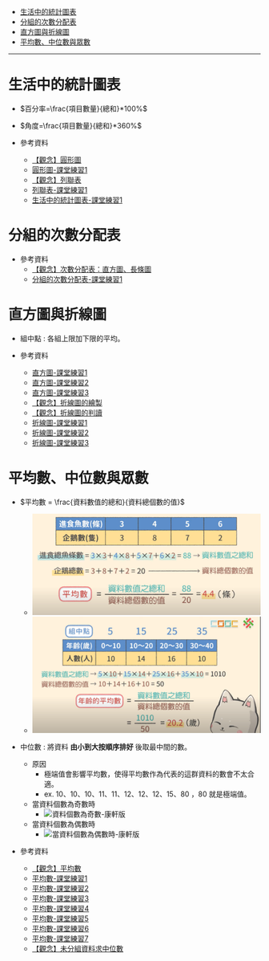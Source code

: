 * [生活中的統計圖表](#生活中的統計圖表)
* [分組的次數分配表](#分組的次數分配表)
* [直方圖與折線圖](#直方圖與折線圖)
* [平均數、中位數與眾數](#平均數、中位數與眾數)

---

# 生活中的統計圖表

- $百分率=\frac{項目數量}{總和}*100%$
- $角度=\frac{項目數量}{總和}*360%$

- 參考資料
  - [【觀念】圓形圖](https://www.youtube.com/watch?v=aIaCnOhSFNY "【觀念】圓形圖")
  - [圓形圖-課堂練習1](https://www.junyiacademy.org/article/e153b31994d5428abd1354175c41be6f "圓形圖-課堂練習1")
  - [【觀念】列聯表](https://www.youtube.com/watch?v=ZolZ4aIELU8 "【觀念】列聯表")
  - [列聯表-課堂練習1](https://www.junyiacademy.org/article/1971f3f1408a468b940e1706f18ce5f1 "列聯表-課堂練習1")
  - [生活中的統計圖表-課堂練習1](https://www.junyiacademy.org/article/a11bdd5e81bb4b7ca9e7cc9a5310e7b0 "生活中的統計圖表-課堂練習1")

# 分組的次數分配表

- 參考資料
  - [【觀念】次數分配表：直方圖、長條圖](https://www.youtube.com/watch?v=VW9-pJKqums "【觀念】次數分配表：直方圖、長條圖")
  - [分組的次數分配表-課堂練習1](https://www.junyiacademy.org/article/4414cf8696cd49a5b4ff9bcbbb41336b "分組的次數分配表-課堂練習1")

# 直方圖與折線圖

- 組中點 : 各組上限加下限的平均。

- 參考資料
  - [直方圖-課堂練習1](https://www.junyiacademy.org/article/eae33e26925f48c6804b49ff34272d36 "直方圖-課堂練習1")
  - [直方圖-課堂練習2](https://www.junyiacademy.org/article/d0685128f7b4448eba30cdad2de9c502 "直方圖-課堂練習2")
  - [直方圖-課堂練習3](https://www.junyiacademy.org/article/6b7298a1d2c44aac8c3296b421a245c9 "直方圖-課堂練習3")
  - [【觀念】折線圖的繪製](https://www.youtube.com/watch?v=aHjUwvCZp8k "【觀念】折線圖的繪製")
  - [【觀念】折線圖的判讀](https://www.youtube.com/watch?v=1PL4Gnz8L-w "【觀念】折線圖的判讀")
  - [折線圖-課堂練習1](https://www.junyiacademy.org/article/0e11bba0acea47cfb0cd93bb1a086346 "折線圖-課堂練習1")
  - [折線圖-課堂練習2](https://www.junyiacademy.org/article/d9446ce55320459b9ddd7e77f0dfa064 "折線圖-課堂練習2")
  - [折線圖-課堂練習3](https://www.junyiacademy.org/article/b16d971c45734b3cad9b77251b407150 "折線圖-課堂練習3")

# 平均數、中位數與眾數

- $平均數 = \frac{資料數值的總和}{資料總個數的值}$
  - ![平均數-康軒版](https://github.com/aquariusCCA/mathematics/blob/main/%E5%88%9D%E4%B8%80%E6%95%B8%E5%AD%B8/%E7%B5%B1%E8%A8%88/images/%E5%B9%B3%E5%9D%87%E6%95%B8-%E5%BA%B7%E8%BB%92%E7%89%88.png?raw=true "平均數-康軒版")  
  - ![平均數與組中點-康軒版](https://github.com/aquariusCCA/mathematics/blob/main/%E5%88%9D%E4%B8%80%E6%95%B8%E5%AD%B8/%E7%B5%B1%E8%A8%88/images/%E5%B9%B3%E5%9D%87%E6%95%B8%E8%88%87%E7%B5%84%E4%B8%AD%E9%BB%9E-%E5%BA%B7%E8%BB%92%E7%89%88.png?raw=true "平均數與組中點-康軒版")



- 中位數 : 將資料 **由小到大按順序排好** 後取最中間的數。
  - 原因
    - 極端值會影響平均數，使得平均數作為代表的這群資料的數會不太合適。
	- ex. $10、10、10、11、11、12、12、12、15、80$ ，80 就是極端值。
  - 當資料個數為奇數時
    - ![資料個數為奇數-康軒版]( "資料個數為奇數-康軒版")
  - 當資料個數為偶數時
    - ![當資料個數為偶數時-康軒版]( "當資料個數為偶數時-康軒版")

- 參考資料
  - [【觀念】平均數](https://www.youtube.com/watch?v=wlIpsJcOnbc "【觀念】平均數")
  - [平均數-課堂練習1](https://www.junyiacademy.org/article/c8bfc15c407e459fb05569d8a2c77b37 "平均數-課堂練習1")
  - [平均數-課堂練習2](https://www.junyiacademy.org/article/25867968ac514ef7baa65ea6e40030ee "平均數-課堂練習2")
  - [平均數-課堂練習3](https://www.junyiacademy.org/article/acd7764e8b42495288766c841822dcc9 "平均數-課堂練習3")
  - [平均數-課堂練習4](https://www.junyiacademy.org/article/f39695fa89804054a8a09ed2e944271d "平均數-課堂練習4")
  - [平均數-課堂練習5](https://www.junyiacademy.org/article/bf5836726bcc48e2b40dbf7045583f16 "平均數-課堂練習5")
  - [平均數-課堂練習6](https://www.junyiacademy.org/article/93743d1e722b4f5cb31df5e59c5e164d "平均數-課堂練習6")
  - [平均數-課堂練習7](https://www.junyiacademy.org/article/b51dc2ff0cf74972903cf179edaed5f2 "平均數-課堂練習7")
  - [【觀念】未分組資料求中位數](https://www.youtube.com/watch?v=QRt_y-epgEw "【觀念】未分組資料求中位數")